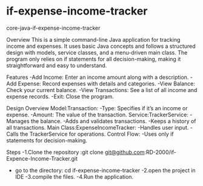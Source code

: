 # if-expense-income-tracker
core-java-if-expense-income-tracker

Overview
This is a simple command-line Java application for tracking income and expenses. 
It uses basic Java concepts and follows a structured design with models, service classes, and a menu-driven main class.
The program only relies on if statements for all decision-making, making it straightforward and easy to understand.

Features
-Add Income: Enter an income amount along with a description.
-Add Expense: Record expenses with details and categories.
-View Balance: Check your current balance.
-View Transactions: See a list of all income and expense records.
-Exit: Close the program.

Design Overview
Model:Transaction:
-Type: Specifies if it’s an income or expense.
-Amount: The value of the transaction.
Service:TrackerService:
-Manages the balance.
-Adds and validates transactions.
-Keeps a history of all transactions.
Main Class:ExpenseIncomeTracker:
-Handles user input.
-Calls the TrackerService for operations.
Control Flow:
-Uses only if statements for decision-making.

Steps
-1.Clone the repository :git clone git@github.com:RD-2000/if-Expence-Income-Tracker.git
 - go to the directory: cd if-expense-income-tracker
-2.open the project in IDE
-3.compile the files.
-4.Run the application.



